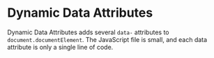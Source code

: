 # Dynamic Data Attributes
Dynamic Data Attributes adds several `data-` attributes to `document.documentElement`. The JavaScript file is small, and each data attribute is only a single line of code.
